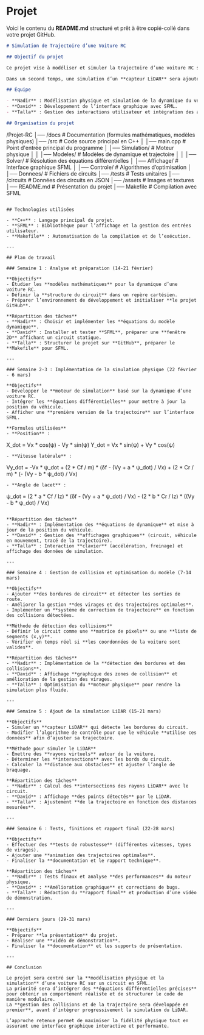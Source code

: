 # Projet

Voici le contenu du **README.md** structuré et prêt à être copié-collé dans votre projet GitHub.  

```md
# Simulation de Trajectoire d’une Voiture RC

## Objectif du projet

Ce projet vise à modéliser et simuler la trajectoire d’une voiture RC sur un circuit avec une **interface graphique 2D en SFML**. L'objectif est d'intégrer un **modèle physique réaliste** basé sur des équations différentielles et d'optimiser la trajectoire pour un circuit donné.  

Dans un second temps, une simulation d’un **capteur LiDAR** sera ajoutée afin d’évaluer dynamiquement l’environnement et ajuster la trajectoire en conséquence.

## Équipe

- **Nadir** : Modélisation physique et simulation de la dynamique du véhicule.  
- **David** : Développement de l’interface graphique avec SFML.  
- **Talla** : Gestion des interactions utilisateur et intégration des algorithmes de contrôle.  

## Organisation du projet

```
/Projet-RC
│── /docs               # Documentation (formules mathématiques, modèles physiques)
│── /src                # Code source principal en C++
│   │── main.cpp        # Point d'entrée principal du programme
│   │── Simulation/     # Moteur physique
│   │   │── Modeles/    # Modèles de dynamique et trajectoire
│   │   │── Solver/     # Résolution des équations différentielles
│   │── Affichage/      # Interface graphique SFML
│   │── Controle/       # Algorithmes d’optimisation
│   │── Donnees/        # Fichiers de circuits
│── /tests              # Tests unitaires
│── /circuits           # Données des circuits en JSON
│── /assets             # Images et textures
│── README.md           # Présentation du projet
│── Makefile            # Compilation avec SFML
```

## Technologies utilisées

- **C++** : Langage principal du projet.  
- **SFML** : Bibliothèque pour l’affichage et la gestion des entrées utilisateur.  
- **Makefile** : Automatisation de la compilation et de l’exécution.  

---

## Plan de travail

### Semaine 1 : Analyse et préparation (14-21 février)

**Objectifs**  
- Étudier les **modèles mathématiques** pour la dynamique d’une voiture RC.  
- Définir la **structure du circuit** dans un repère cartésien.  
- Préparer l’environnement de développement et initialiser **le projet GitHub**.  

**Répartition des tâches**  
- **Nadir** : Choisir et implémenter les **équations du modèle dynamique**.  
- **David** : Installer et tester **SFML**, préparer une **fenêtre 2D** affichant un circuit statique.  
- **Talla** : Structurer le projet sur **GitHub**, préparer le **Makefile** pour SFML.  

---

### Semaine 2-3 : Implémentation de la simulation physique (22 février - 6 mars)

**Objectifs**  
- Développer le **moteur de simulation** basé sur la dynamique d’une voiture RC.  
- Intégrer les **équations différentielles** pour mettre à jour la position du véhicule.  
- Afficher une **première version de la trajectoire** sur l’interface SFML.  

**Formules utilisées**  
- **Position** :  
  ```
  X_dot = Vx * cos(ψ) - Vy * sin(ψ)
  Y_dot = Vx * sin(ψ) + Vy * cos(ψ)
  ```
- **Vitesse latérale** :  
  ```
  Vy_dot = -Vx * ψ_dot + (2 * Cf / m) * (δf - (Vy + a * ψ_dot) / Vx) + (2 * Cr / m) * (- (Vy - b * ψ_dot) / Vx)
  ```
- **Angle de lacet** :  
  ```
  ψ_dot = (2 * a * Cf / Iz) * (δf - (Vy + a * ψ_dot) / Vx) - (2 * b * Cr / Iz) * ((Vy - b * ψ_dot) / Vx)
  ```

**Répartition des tâches**  
- **Nadir** : Implémentation des **équations de dynamique** et mise à jour de la position du véhicule.  
- **David** : Gestion des **affichages graphiques** (circuit, véhicule en mouvement, tracé de la trajectoire).  
- **Talla** : Interaction **clavier** (accélération, freinage) et affichage des données de simulation.  

---

### Semaine 4 : Gestion de collision et optimisation du modèle (7-14 mars)

**Objectifs**  
- Ajouter **des bordures de circuit** et détecter les sorties de route.  
- Améliorer la gestion **des virages et des trajectoires optimales**.  
- Implémenter un **système de correction de trajectoire** en fonction des collisions détectées.  

**Méthode de détection des collisions**  
- Définir le circuit comme une **matrice de pixels** ou une **liste de segments (x,y)**.  
- Vérifier en temps réel si **les coordonnées de la voiture sont valides**.  

**Répartition des tâches**  
- **Nadir** : Implémentation de la **détection des bordures et des collisions**.  
- **David** : Affichage **graphique des zones de collision** et amélioration de la gestion des virages.  
- **Talla** : Optimisation du **moteur physique** pour rendre la simulation plus fluide.  

---

### Semaine 5 : Ajout de la simulation LiDAR (15-21 mars)

**Objectifs**  
- Simuler un **capteur LiDAR** qui détecte les bordures du circuit.  
- Modifier l’algorithme de contrôle pour que le véhicule **utilise ces données** afin d’ajuster sa trajectoire.  

**Méthode pour simuler le LiDAR**  
- Émettre des **rayons virtuels** autour de la voiture.  
- Déterminer les **intersections** avec les bords du circuit.  
- Calculer la **distance aux obstacles** et ajuster l’angle de braquage.  

**Répartition des tâches**  
- **Nadir** : Calcul des **intersections des rayons LiDAR** avec le circuit.  
- **David** : Affichage **des points détectés** par le LiDAR.  
- **Talla** : Ajustement **de la trajectoire en fonction des distances mesurées**.  

---

### Semaine 6 : Tests, finitions et rapport final (22-28 mars)

**Objectifs**  
- Effectuer des **tests de robustesse** (différentes vitesses, types de virages).  
- Ajouter une **animation des trajectoires optimales**.  
- Finaliser la **documentation et le rapport technique**.  

**Répartition des tâches**  
- **Nadir** : Tests finaux et analyse **des performances** du moteur physique.  
- **David** : **Amélioration graphique** et corrections de bugs.  
- **Talla** : Rédaction du **rapport final** et production d’une vidéo de démonstration.  

---

### Derniers jours (29-31 mars)

**Objectifs**  
- Préparer **la présentation** du projet.  
- Réaliser une **vidéo de démonstration**.  
- Finaliser la **documentation** et les supports de présentation.  

---

## Conclusion

Le projet sera centré sur la **modélisation physique et la simulation** d’une voiture RC sur un circuit en SFML.  
La priorité sera d’intégrer des **équations différentielles précises** pour obtenir un comportement réaliste et de structurer le code de manière modulaire.  
La **gestion des collisions et de la trajectoire sera développée en premier**, avant d’intégrer progressivement la simulation du LiDAR.  

L’approche retenue permet de maximiser la fidélité physique tout en assurant une interface graphique interactive et performante.  
